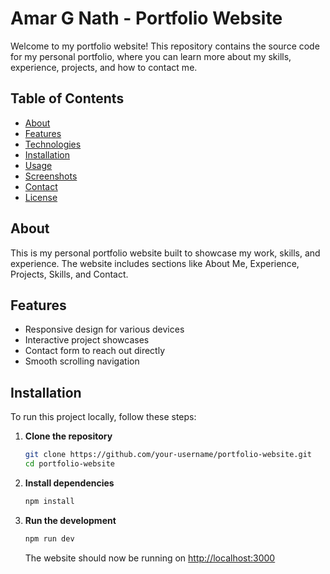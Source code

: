 # Amar G Nath - Portfolio Website

Welcome to my portfolio website! This repository contains the source code for my personal portfolio, where you can learn more about my skills, experience, projects, and how to contact me.

## Table of Contents
- [About](#about)
- [Features](#features)
- [Technologies](#technologies)
- [Installation](#installation)
- [Usage](#usage)
- [Screenshots](#screenshots)
- [Contact](#contact)
- [License](#license)

## About

This is my personal portfolio website built to showcase my work, skills, and experience. The website includes sections like About Me, Experience, Projects, Skills, and Contact.

## Features

- Responsive design for various devices
- Interactive project showcases
- Contact form to reach out directly
- Smooth scrolling navigation


## Installation

To run this project locally, follow these steps:

1. **Clone the repository**
    ```bash
    git clone https://github.com/your-username/portfolio-website.git
    cd portfolio-website
    ```

2. **Install dependencies**
    ```bash
    npm install
    ```

3. **Run the development**
    ```bash
    npm run dev
    ```

    The website should now be running on [http://localhost:3000](http://localhost:3000)


